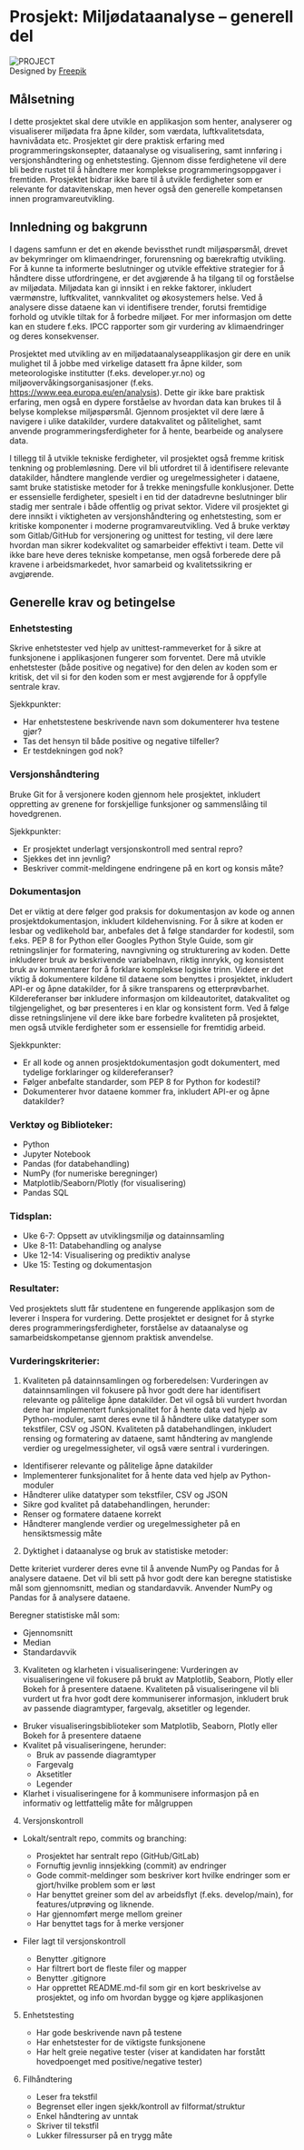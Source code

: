 # Prosjekt: Miljødataanalyse – generell del

![PROJECT](../../resources/images/project.png) \
Designed by [Freepik](https://www.freepik.com/)

## Målsetning

I dette prosjektet skal dere utvikle en applikasjon som henter, analyserer og visualiserer miljødata fra åpne kilder, som værdata, luftkvalitetsdata, havnivådata etc. Prosjektet gir dere praktisk erfaring med programmeringskonsepter, dataanalyse og visualisering, samt innføring i versjonshåndtering og enhetstesting. Gjennom disse ferdighetene vil dere bli bedre rustet til å håndtere mer komplekse programmeringsoppgaver i fremtiden. Prosjektet bidrar ikke bare til å utvikle ferdigheter som er relevante for datavitenskap, men hever også den generelle kompetansen innen programvareutvikling.

## Innledning og bakgrunn

I dagens samfunn er det en økende bevissthet rundt miljøspørsmål, drevet av bekymringer om klimaendringer, forurensning og bærekraftig utvikling. For å kunne ta informerte beslutninger og utvikle effektive strategier for å håndtere disse utfordringene, er det avgjørende å ha tilgang til og forståelse av miljødata. Miljødata kan gi innsikt i en rekke faktorer, inkludert værmønstre, luftkvalitet, vannkvalitet og økosystemers helse. Ved å analysere disse dataene kan vi identifisere trender, forutsi fremtidige forhold og utvikle tiltak for å forbedre miljøet. For mer informasjon om dette kan en studere f.eks. IPCC rapporter som gir vurdering av klimaendringer og deres konsekvenser.

Prosjektet med utvikling av en miljødataanalyseapplikasjon gir dere en unik mulighet til å jobbe med virkelige datasett fra åpne kilder, som meteorologiske institutter (f.eks. developer.yr.no) og miljøovervåkingsorganisasjoner (f.eks. https://www.eea.europa.eu/en/analysis). Dette gir ikke bare praktisk erfaring, men også en dypere forståelse av hvordan data kan brukes til å belyse komplekse miljøspørsmål. Gjennom prosjektet vil dere lære å navigere i ulike datakilder, vurdere datakvalitet og pålitelighet, samt anvende programmeringsferdigheter for å hente, bearbeide og analysere data.

I tillegg til å utvikle tekniske ferdigheter, vil prosjektet også fremme kritisk tenkning og problemløsning. Dere vil bli utfordret til å identifisere relevante datakilder, håndtere manglende verdier og uregelmessigheter i dataene, samt bruke statistiske metoder for å trekke meningsfulle konklusjoner. Dette er essensielle ferdigheter, spesielt i en tid der datadrevne beslutninger blir stadig mer sentrale i både offentlig og privat sektor.
Videre vil prosjektet gi dere innsikt i viktigheten av versjonshåndtering og enhetstesting, som er kritiske komponenter i moderne programvareutvikling. Ved å bruke verktøy som Gitlab/GitHub for versjonering og unittest for testing, vil dere lære hvordan man sikrer kodekvalitet og samarbeider effektivt i team. Dette vil ikke bare heve deres tekniske kompetanse, men også forberede dere på kravene i arbeidsmarkedet, hvor samarbeid og kvalitetssikring er avgjørende.

## Generelle krav og betingelse

### Enhetstesting

Skrive enhetstester ved hjelp av unittest-rammeverket for å sikre at funksjonene i applikasjonen fungerer som forventet. Dere må utvikle enhetstester (både positive og negative) for den delen av koden som er kritisk, det vil si for den koden som er mest avgjørende for å oppfylle sentrale krav. 

Sjekkpunkter:
-	Har enhetstestene beskrivende navn som dokumenterer hva testene gjør?
-	Tas det hensyn til både positive og negative tilfeller?
-	Er testdekningen god nok?

### Versjonshåndtering

Bruke Git for å versjonere koden gjennom hele prosjektet, inkludert oppretting av grenene for forskjellige funksjoner og sammenslåing til hovedgrenen. 

Sjekkpunkter:
-	Er prosjektet underlagt versjonskontroll med sentral repro?
-	Sjekkes det inn jevnlig?
-	Beskriver commit-meldingene endringene på en kort og konsis måte?

### Dokumentasjon
Det er viktig at dere følger god praksis for dokumentasjon av kode og annen prosjektdokumentasjon, inkludert kildehenvisning. For å sikre at koden er lesbar og vedlikehold bar, anbefales det å følge standarder for kodestil, som f.eks. PEP 8 for Python eller Googles Python Style Guide, som gir retningslinjer for formatering, navngivning og strukturering av koden. Dette inkluderer bruk av beskrivende variabelnavn, riktig innrykk, og konsistent bruk av kommentarer for å forklare komplekse logiske trinn. Videre er det viktig å dokumentere kildene til dataene som benyttes i prosjektet, inkludert API-er og åpne datakilder, for å sikre transparens og etterprøvbarhet. Kildereferanser bør inkludere informasjon om kildeautoritet, datakvalitet og tilgjengelighet, og bør presenteres i en klar og konsistent form. Ved å følge disse retningslinjene vil dere ikke bare forbedre kvaliteten på prosjektet, men også utvikle ferdigheter som er essensielle for fremtidig arbeid.

Sjekkpunkter:
-	Er all kode og annen prosjektdokumentasjon godt dokumentert, med tydelige forklaringer og kildereferanser?
-	Følger anbefalte standarder, som PEP 8 for Python for kodestil?
-	Dokumenterer hvor dataene kommer fra, inkludert API-er og åpne datakilder?

### Verktøy og Biblioteker:

-	Python
-	Jupyter Notebook
-	Pandas (for databehandling)
-	NumPy (for numeriske beregninger)
-	Matplotlib/Seaborn/Plotly (for visualisering)
-	Pandas SQL

### Tidsplan:

-	Uke 6-7: Oppsett av utviklingsmiljø og datainnsamling
-	Uke 8-11: Databehandling og analyse
-	Uke 12-14: Visualisering og prediktiv analyse
-	Uke 15: Testing og dokumentasjon

### Resultater:

Ved prosjektets slutt får studentene en fungerende applikasjon som de leverer i Inspera for vurdering. Dette prosjektet er designet for å styrke deres programmeringsferdigheter, forståelse av dataanalyse og samarbeidskompetanse gjennom praktisk anvendelse.

### Vurderingskriterier:

1. Kvaliteten på datainnsamlingen og forberedelsen:
Vurderingen av datainnsamlingen vil fokusere på hvor godt dere har identifisert relevante og pålitelige åpne datakilder. Det vil også bli vurdert hvordan dere har implementert funksjonalitet for å hente data ved hjelp av Python-moduler, samt deres evne til å håndtere ulike datatyper som tekstfiler, CSV og JSON. Kvaliteten på databehandlingen, inkludert rensing og formatering av dataene, samt håndtering av manglende verdier og uregelmessigheter, vil også være sentral i vurderingen. 

-	Identifiserer relevante og pålitelige åpne datakilder
-	Implementerer funksjonalitet for å hente data ved hjelp av Python-moduler
-	Håndterer ulike datatyper som tekstfiler, CSV og JSON
-	Sikre god kvalitet på databehandlingen, herunder:
-	Renser og formatere dataene korrekt
-	Håndterer manglende verdier og uregelmessigheter på en hensiktsmessig måte

2. Dyktighet i dataanalyse og bruk av statistiske metoder:

Dette kriteriet vurderer deres evne til å anvende NumPy og Pandas for å analysere dataene. Det vil bli sett på hvor godt dere kan beregne statistiske mål som gjennomsnitt, median og standardavvik. Anvender NumPy og Pandas for å analysere dataene.

Beregner statistiske mål som:
-	Gjennomsnitt
-	Median
-	Standardavvik

3. Kvaliteten og klarheten i visualiseringene:
Vurderingen av visualiseringene vil fokusere på brukt av Matplotlib, Seaborn, Plotly eller Bokeh for å presentere dataene. Kvaliteten på visualiseringene vil bli vurdert ut fra hvor godt dere kommuniserer informasjon, inkludert bruk av passende diagramtyper, fargevalg, aksetitler og legender. 

-	Bruker visualiseringsbiblioteker som Matplotlib, Seaborn, Plotly eller Bokeh for å presentere dataene
-	Kvalitet på visualiseringene, herunder:
    -	Bruk av passende diagramtyper
    -	Fargevalg
    -	Aksetitler
    -	Legender
-	Klarhet i visualiseringene for å kommunisere informasjon på en informativ og lettfattelig måte for målgruppen

4.	Versjonskontroll
-	Lokalt/sentralt repo, commits og branching: 
    -	Prosjektet har sentralt repo (GitHub/GitLab)
    -	Fornuftig jevnlig innsjekking (commit) av endringer
    -	Gode commit-meldinger som beskriver kort hvilke endringer som er gjort/hvilke problem som er løst
    -	Har benyttet greiner som del av arbeidsflyt (f.eks. develop/main), for features/utprøving og liknende.
    -	Har gjennomført merge mellom greiner
    -	Har benyttet tags for å merke versjoner

-	Filer lagt til versjonskontroll
    -	Benytter .gitignore
    -	Har filtrert bort de fleste filer og mapper
    -	Benytter .gitignore
    -	Har opprettet README.md-fil som gir en kort beskrivelse av prosjektet, og info om hvordan bygge og kjøre applikasjonen

5.	Enhetstesting
    -	Har gode beskrivende navn på testene
    -	Har enhetstester for de viktigste funksjonene
    -	Har helt greie negative tester (viser at kandidaten har forstått hovedpoenget med positive/negative tester)

6.	Filhåndtering
    -	Leser fra tekstfil
    -	Begrenset eller ingen sjekk/kontroll av filformat/struktur
    -	Enkel håndtering av unntak
    -	Skriver til tekstfil
    -	Lukker filressurser på en trygg måte
